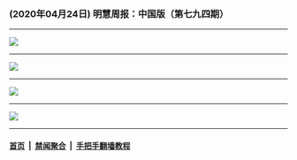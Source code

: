### (2020年04月24日) 明慧周报：中国版（第七九四期） 

---

<img src="http://qikan.minghui.org/mhqkpage/qikanimage/2020/04/24/mhzb_794_pdf-online1.png"/><hr/>
<img src="http://qikan.minghui.org/mhqkpage/qikanimage/2020/04/24/mhzb_794_pdf-online2.png"/><hr/>
<img src="http://qikan.minghui.org/mhqkpage/qikanimage/2020/04/24/mhzb_794_pdf-online3.png"/><hr/>
<img src="http://qikan.minghui.org/mhqkpage/qikanimage/2020/04/24/mhzb_794_pdf-online4.png"/><hr/>


#### [首页](../../../..) &nbsp;|&nbsp; [禁闻聚合](https://github.com/gfw-breaker/banned-news) &nbsp;|&nbsp; [手把手翻墙教程](https://github.com/gfw-breaker/guides) 